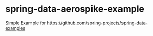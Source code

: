 # spring-data-aerospike-example
Simple Example for https://github.com/spring-projects/spring-data-examples
